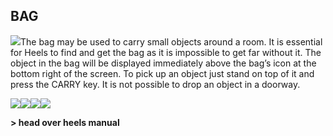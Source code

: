 ## BAG

![](texture-bag)The bag may be used to carry small objects around a room. It is essential for
Heels to find and get the bag as it is impossible to get far without it. The
object in the bag will be displayed immediately above the bag’s icon at the
bottom right of the screen. To pick up an object just stand on top of it and
press the CARRY key. It is not possible to drop an object in a doorway.

![](texture-cube)![](texture-drum)![](texture-spring.compressed)![](texture-sticks)

**> head over heels manual**

